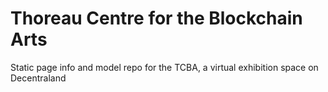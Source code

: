 # Thoreau Centre for the Blockchain Arts

Static page info and model repo for the TCBA, a virtual exhibition space on Decentraland
